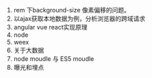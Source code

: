 1. rem 下background-size 像素偏移的问题。
2. 以ajax获取本地数据为例，分析浏览器的跨域请求
3. angular vue react实现原理
4. node
5. weex
6. 关于大数据
7. node moudle 与 ES5 moudle
8. 曝光和埋点

